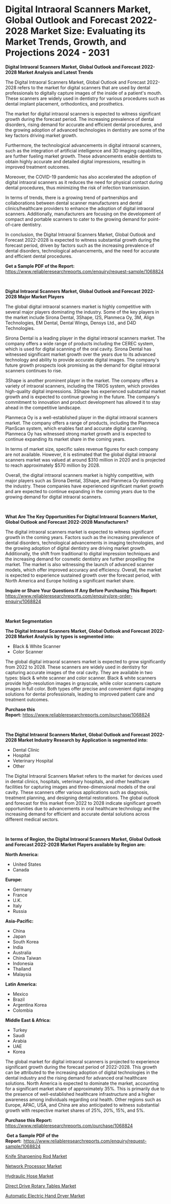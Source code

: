 <p><h1>Digital Intraoral Scanners Market, Global Outlook and Forecast 2022-2028 Market Size: Evaluating its Market Trends, Growth, and Projections 2024 - 2031</h1></p><p><strong>Digital Intraoral Scanners Market, Global Outlook and Forecast 2022-2028 Market Analysis and Latest Trends</strong></p>
<p><p>The Digital Intraoral Scanners Market, Global Outlook and Forecast 2022-2028 refers to the market for digital scanners that are used by dental professionals to digitally capture images of the inside of a patient's mouth. These scanners are widely used in dentistry for various procedures such as dental implant placement, orthodontics, and prosthetics.</p><p>The market for digital intraoral scanners is expected to witness significant growth during the forecast period. The increasing prevalence of dental disorders, rising demand for accurate and efficient dental procedures, and the growing adoption of advanced technologies in dentistry are some of the key factors driving market growth.</p><p>Furthermore, the technological advancements in digital intraoral scanners, such as the integration of artificial intelligence and 3D imaging capabilities, are further fueling market growth. These advancements enable dentists to obtain highly accurate and detailed digital impressions, resulting in improved treatment outcomes.</p><p>Moreover, the COVID-19 pandemic has also accelerated the adoption of digital intraoral scanners as it reduces the need for physical contact during dental procedures, thus minimizing the risk of infection transmission.</p><p>In terms of trends, there is a growing trend of partnerships and collaborations between dental scanner manufacturers and dental clinics/healthcare providers to enhance the adoption of digital intraoral scanners. Additionally, manufacturers are focusing on the development of compact and portable scanners to cater to the growing demand for point-of-care dentistry.</p><p>In conclusion, the Digital Intraoral Scanners Market, Global Outlook and Forecast 2022-2028 is expected to witness substantial growth during the forecast period, driven by factors such as the increasing prevalence of dental disorders, technological advancements, and the need for accurate and efficient dental procedures.</p></p>
<p><strong>Get a Sample PDF of the Report:&nbsp;</strong> <a href="https://www.reliableresearchreports.com/enquiry/request-sample/1068824">https://www.reliableresearchreports.com/enquiry/request-sample/1068824</a></p>
<p>&nbsp;</p>
<p><strong>Digital Intraoral Scanners Market, Global Outlook and Forecast 2022-2028 Major Market Players</strong></p>
<p><p>The global digital intraoral scanners market is highly competitive with several major players dominating the industry. Some of the key players in the market include Sirona Dental, 3Shape, I2S, Planmeca Oy, 3M, Align Technologies, EM Dental, Dental Wings, Densys Ltd., and D4D Technologies.</p><p>Sirona Dental is a leading player in the digital intraoral scanners market. The company offers a wide range of products including the CEREC system, which is used for digital scanning of the oral cavity. Sirona Dental has witnessed significant market growth over the years due to its advanced technology and ability to provide accurate digital images. The company's future growth prospects look promising as the demand for digital intraoral scanners continues to rise.</p><p>3Shape is another prominent player in the market. The company offers a variety of intraoral scanners, including the TRIOS system, which provides high-quality digital impressions. 3Shape has experienced substantial market growth and is expected to continue growing in the future. The company's commitment to innovation and product development has allowed it to stay ahead in the competitive landscape.</p><p>Planmeca Oy is a well-established player in the digital intraoral scanners market. The company offers a range of products, including the Planmeca PlanScan system, which enables fast and accurate digital scanning. Planmeca Oy has witnessed strong market growth and is expected to continue expanding its market share in the coming years.</p><p>In terms of market size, specific sales revenue figures for each company are not available. However, it is estimated that the global digital intraoral scanners market was valued at around $310 million in 2020 and is projected to reach approximately $570 million by 2028.</p><p>Overall, the digital intraoral scanners market is highly competitive, with major players such as Sirona Dental, 3Shape, and Planmeca Oy dominating the industry. These companies have experienced significant market growth and are expected to continue expanding in the coming years due to the growing demand for digital intraoral scanners.</p></p>
<p>&nbsp;</p>
<p><strong>What Are The Key Opportunities For Digital Intraoral Scanners Market, Global Outlook and Forecast 2022-2028 Manufacturers?</strong></p>
<p><p>The digital intraoral scanners market is expected to witness significant growth in the coming years. Factors such as the increasing prevalence of dental disorders, technological advancements in imaging technologies, and the growing adoption of digital dentistry are driving market growth. Additionally, the shift from traditional to digital impression techniques and the increasing demand for cosmetic dentistry are further propelling the market. The market is also witnessing the launch of advanced scanner models, which offer improved accuracy and efficiency. Overall, the market is expected to experience sustained growth over the forecast period, with North America and Europe holding a significant market share.</p></p>
<p><strong>Inquire or Share Your Questions If Any Before Purchasing This Report:</strong> <a href="https://www.reliableresearchreports.com/enquiry/pre-order-enquiry/1068824">https://www.reliableresearchreports.com/enquiry/pre-order-enquiry/1068824</a></p>
<p>&nbsp;</p>
<p><strong>Market Segmentation</strong></p>
<p><strong>The Digital Intraoral Scanners Market, Global Outlook and Forecast 2022-2028 Market Analysis by types is segmented into:</strong></p>
<p><ul><li>Black & White Scanner</li><li>Color Scanner</li></ul></p>
<p><p>The global digital intraoral scanners market is expected to grow significantly from 2022 to 2028. These scanners are widely used in dentistry for capturing accurate images of the oral cavity. They are available in two types: black & white scanner and color scanner. Black & white scanners provide high-resolution images in grayscale, while color scanners capture images in full color. Both types offer precise and convenient digital imaging solutions for dental professionals, leading to improved patient care and treatment outcomes.</p></p>
<p><strong>Purchase this Report:&nbsp;</strong><a href="https://www.reliableresearchreports.com/purchase/1068824">https://www.reliableresearchreports.com/purchase/1068824</a></p>
<p>&nbsp;</p>
<p><strong>The Digital Intraoral Scanners Market, Global Outlook and Forecast 2022-2028 Market Industry Research by Application is segmented into:</strong></p>
<p><ul><li>Dental Clinic</li><li>Hospital</li><li>Veterinary Hospital</li><li>Other</li></ul></p>
<p><p>The Digital Intraoral Scanners Market refers to the market for devices used in dental clinics, hospitals, veterinary hospitals, and other healthcare facilities for capturing images and three-dimensional models of the oral cavity. These scanners offer various applications such as diagnosis, treatment planning, and designing dental restorations. The global outlook and forecast for this market from 2022 to 2028 indicate significant growth opportunities due to advancements in oral healthcare technology and the increasing demand for efficient and accurate dental solutions across different medical sectors.</p></p>
<p>&nbsp;</p>
<p><strong>In terms of Region, the Digital Intraoral Scanners Market, Global Outlook and Forecast 2022-2028 Market Players available by Region are:</strong></p>
<p>
    <p> <strong> North America: </strong>
        <ul>
            <li>United States</li>
            <li>Canada</li>
        </ul>
        </p> 
    <p> <strong> Europe: </strong>
        <ul>
            <li>Germany</li>
            <li>France</li>
            <li>U.K.</li>
            <li>Italy</li>
            <li>Russia</li>
        </ul>
        </p> 
    <p> <strong> Asia-Pacific: </strong>
        <ul>
            <li>China</li>
            <li>Japan</li>
            <li>South Korea</li>
            <li>India</li>
            <li>Australia</li>
            <li>China Taiwan</li>
            <li>Indonesia</li>
            <li>Thailand</li>
            <li>Malaysia</li>
        </ul>
        </p> 
    <p> <strong> Latin America: </strong>
        <ul>
            <li>Mexico</li>
            <li>Brazil</li>
            <li>Argentina Korea</li>
            <li>Colombia</li>
        </ul>
        </p> 
    <p> <strong> Middle East & Africa: </strong>
        <ul>
            <li>Turkey</li>
            <li>Saudi</li>
            <li>Arabia</li>
            <li>UAE</li>
            <li>Korea</li>
        </ul>
    </p>
    </p>
<p><p>The global market for digital intraoral scanners is projected to experience significant growth during the forecast period of 2022-2028. This growth can be attributed to the increasing adoption of digital technologies in the dental industry and the rising demand for advanced oral healthcare solutions. North America is expected to dominate the market, accounting for a significant market share of approximately 35%. This is primarily due to the presence of well-established healthcare infrastructure and a higher awareness among individuals regarding oral health. Other regions such as Europe, APAC, USA, and China are also anticipated to witness substantial growth with respective market shares of 25%, 20%, 15%, and 5%.</p></p>
<p><strong>Purchase this Report: </strong><a href="https://www.reliableresearchreports.com/purchase/1068824">https://www.reliableresearchreports.com/purchase/1068824</a></p>
<p>&nbsp;<strong>Get a Sample PDF of the Report:&nbsp;&nbsp;</strong><a href="https://www.reliableresearchreports.com/enquiry/request-sample/1068824">https://www.reliableresearchreports.com/enquiry/request-sample/1068824</a></p>
<p><strong></strong></p>
<p><p><a href="https://medium.com/@kathyfisher51/knife-sharpening-rod-market-the-key-to-successful-business-strategy-forecast-till-2031-a7bfe7d36622">Knife Sharpening Rod Market</a></p><p><a href="https://medium.com/@carolynblack669/network-processor-market-competitive-analysis-market-trends-and-forecast-to-2031-2f0a271a33c6">Network Processor Market</a></p><p><a href="https://medium.com/@carolynblack669/hydraulic-hose-market-report-reveals-the-latest-trends-and-growth-opportunities-of-this-market-8f3fa1433b4b">Hydraulic Hose Market</a></p><p><a href="https://medium.com/@carolynblack669/direct-drive-rotary-tables-market-outlook-industry-overview-and-forecast-2024-to-2031-2b94630ecd71">Direct Drive Rotary Tables Market</a></p><p><a href="https://medium.com/@kathyfisher51/automatic-electric-hand-dryer-market-trends-and-market-analysis-forecasted-for-period-2024-2031-ffbbb6a8c2ae">Automatic Electric Hand Dryer Market</a></p></p>